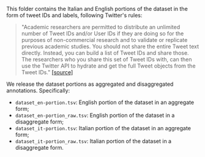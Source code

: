 This folder contains the Italian and English portions of the dataset in the form of tweet IDs and labels, following Twitter's rules: 

> "Academic researchers are permitted to distribute an unlimited number of Tweet IDs and/or User IDs if they are doing so for the purposes of non-commercial research and to validate or replicate previous academic studies. You should not share the entire Tweet text directly. Instead, you can build a list of Tweet IDs and share those. The researchers who you share this set of Tweet IDs with, can then use the Twitter API to hydrate and get the full Tweet objects from the Tweet IDs." [[source]](https://github.com/twitterdev/getting-started-with-the-twitter-api-v2-for-academic-research/blob/main/modules/7-storage-and-compliance.md)

We release the dataset portions as aggregated and disaggregated annotations. Specifically:
- `dataset_en-portion.tsv`: English portion of the dataset in an aggregate form;
- `dataset_en-portion_raw.tsv`: English portion of the dataset in a disaggregate form;
- `dataset_it-portion.tsv`: Italian portion of the dataset in an aggregate form;
- `dataset_it-portion_raw.tsv`: Italian portion of the dataset in a disaggregate form.